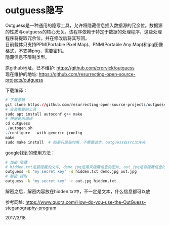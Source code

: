 # outguess隐写

Outguess是一种通用的隐写工具，允许将隐藏信息插入数据源的冗余位。数据源的性质与outguess的核心无关。该程序依赖于特定于数据的处理程序，这些处理程序将提取冗余位，并在修改后将其写回。  
目前载体只支持PPM(Portable Pixel Map)、PNM(Portable Any Map)和jpg图像格式，不支持png，需要密码。  
隐藏信息不限制类型。  

原github地址，已不维护: https://github.com/crorvick/outguess  
现在维护的地址: https://github.com/resurrecting-open-source-projects/outguess  

下载编译：  
```r
# 下载源码
git clone https://github.com/resurrecting-open-source-projects/outguess.git
# 安装需要的工具
sudo apt install autoconf g++ make
# 根据说明编译
cd outguess
./autogen.sh
./configure --with-generic-jconfig
make
sudo make install  # 如果只是临时用，不需要这步，outguess在src文件夹
```

google找到的使用方法：  
```sh
# 加密 隐藏
# hidden.txt是要隐藏的文件, demo.jpg是用来隐藏信息的图片, out.jpg是有隐藏信息的图片  
outguess -k "my secret key" -d hidden.txt demo.jpg out.jpg
# 解密 提取
outguess -k "my secret key" -r out.jpg hidden.txt
```
解密之后，解密内容放在hidden.txt中，不一定是文本，什么信息都可以放  


参考网址: https://www.quora.com/How-do-you-use-the-OutGuess-steganography-program  


2017/3/18  
